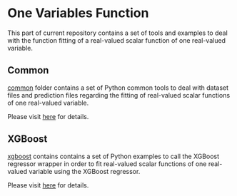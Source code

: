 # One Variables Function
This part of current repository contains a set of tools and examples to deal with the function fitting of a real-valued scalar function of one real-valued variable.

## Common
[common](./common) folder contains a set of Python common tools to deal with dataset files and prediction files regarding the fitting of real-valued scalar functions of one real-valued variable.

Please visit [here](https://computationalmindset.com/en/machine-learning/common-tools-for-function-fitting.html) for details.

## XGBoost
[xgboost](./xgboost) contains contains a set of Python examples to call the XGBoost regressor wrapper in order to fit real-valued scalar functions of one real-valued variable using the XGBoost regressor.

Please visit [here](https://computationalmindset.com/en/machine-learning/fitting-with-configurable-xgboost.html) for details.
